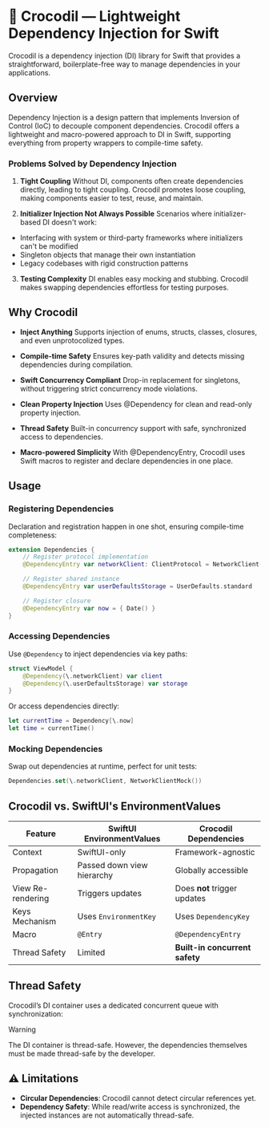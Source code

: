
# 🐊 Crocodil — Lightweight Dependency Injection for Swift

Crocodil is a dependency injection (DI) library for Swift that provides a straightforward, boilerplate-free way to manage dependencies in your applications.


## Overview
Dependency Injection is a design pattern that implements Inversion of Control (IoC) to decouple component dependencies. Crocodil offers a lightweight and macro-powered approach to DI in Swift, supporting everything from property wrappers to compile-time safety.

### Problems Solved by Dependency Injection

1. **Tight Coupling**
Without DI, components often create dependencies directly, leading to tight coupling. Crocodil promotes loose coupling, making components easier to test, reuse, and maintain.

2. **Initializer Injection Not Always Possible**
Scenarios where initializer-based DI doesn't work:
- Interfacing with system or third-party frameworks where initializers can't be modified
- Singleton objects that manage their own instantiation
- Legacy codebases with rigid construction patterns

3. **Testing Complexity**
DI enables easy mocking and stubbing. Crocodil makes swapping dependencies effortless for testing purposes.


## Why Crocodil

- **Inject Anything**
Supports injection of enums, structs, classes, closures, and even unprotocolized types.

- **Compile-time Safety**
Ensures key-path validity and detects missing dependencies during compilation.

- **Swift Concurrency Compliant**
Drop-in replacement for singletons, without triggering strict concurrency mode violations.

- **Clean Property Injection**
Uses @Dependency for clean and read-only property injection.

- **Thread Safety**
Built-in concurrency support with safe, synchronized access to dependencies.

- **Macro-powered Simplicity**
With @DependencyEntry, Crocodil uses Swift macros to register and declare dependencies in one place.


## Usage
### Registering Dependencies
Declaration and registration happen in one shot, ensuring compile-time completeness:

```swift
extension Dependencies {
    // Register protocol implementation
    @DependencyEntry var networkClient: ClientProtocol = NetworkClient()

    // Register shared instance
    @DependencyEntry var userDefaultsStorage = UserDefaults.standard

    // Register closure
    @DependencyEntry var now = { Date() }
}
```


### Accessing Dependencies

Use `@Dependency` to inject dependencies via key paths:

```swift
struct ViewModel {
    @Dependency(\.networkClient) var client
    @Dependency(\.userDefaultsStorage) var storage
}
```
Or access dependencies directly:

```swift
let currentTime = Dependency[\.now]
let time = currentTime()
```

### Mocking Dependencies
Swap out dependencies at runtime, perfect for unit tests:

```swift
Dependencies.set(\.networkClient, NetworkClientMock())
```

## Crocodil vs. SwiftUI's EnvironmentValues

| Feature           | SwiftUI EnvironmentValues   | Crocodil Dependencies           |
|------------------|-----------------------------|---------------------------------|
| Context           | SwiftUI-only                | Framework-agnostic              |
| Propagation       | Passed down view hierarchy  | Globally accessible             |
| View Re-rendering | Triggers updates            | Does **not** trigger updates    |
| Keys Mechanism    | Uses `EnvironmentKey`       | Uses `DependencyKey`            |
| Macro             | `@Entry`                    | `@DependencyEntry`              |
| Thread Safety     | Limited                     | **Built-in concurrent safety**  |


## Thread Safety
Crocodil’s DI container uses a dedicated concurrent queue with synchronization:

> [!WARNING]
> The DI container is thread-safe. However, the dependencies themselves must be made thread-safe by the developer.


## ⚠️ Limitations
- **Circular Dependencies**: Crocodil cannot detect circular references yet.
- **Dependency Safety**: While read/write access is synchronized, the injected instances are not automatically thread-safe.
